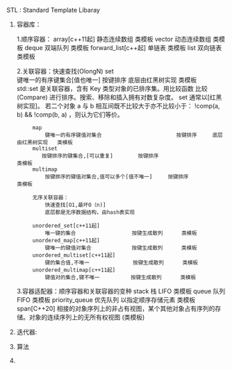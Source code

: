 STL : Standard Template Libaray 

1. 容器库：

    1.顺序容器： 
            array[c++11起]      静态连续数组    类模板
            vector              动态连续数组    类模板
            deque               双端队列        类模板
            forward_list[c++起] 单链表          类模板
            list                双向链表        类模板
            
          
    2.关联容器：快速查找(OlongN)
            set             
                键唯一的有序键集合[值也唯一]                        按键排序     底层由红黑树实现   类模板  
                std::set 是关联容器，含有 Key 类型对象的已排序集。用比较函数 比较 (Compare) 进行排序。搜索、移除和插入拥有对数复杂度。 
                set 通常以[红黑树实现]。
                若二个对象 a 与 b 相互间既不比较大于亦不比较小于： !comp(a, b) && !comp(b, a) ，则认为它们等价。 

            map             
                键唯一的有序键值对集合                        按键排序     底层由红黑树实现   类模板
            multiset        
               按键排序的键集合,[可以重复]        按键排序                      类模板
            multimap       
                按键排序的键值对集合,值可以多个[值不唯一]     按键排序                       类模板

            无序关联容器：
                快速查找[O1,最坏O（n)]
                底层都是无序数据结构，由hash表实现

            unordered_set[c++11起]            
                唯一键的集合                  按键生成散列      类模板   
            unordered_map[c++11起]            
                键唯一的键值对集合             按键生成散列      类模板   
            unordered_multiset[c++11起]       
                键的集合值,不唯一              按键生成散列      类模板   
            unordered_multimap[c++11起]       
                键值对的集合,键不唯一          按键生成散列      类模板 
        
    3.容器适配器：顺序容器和关联容器的变种
            stack               栈          LIFO                类模板
            queue               队列        FIFO                类模板
            priority_queue      优先队列    以指定顺序存储元素    类模板
            span[C++20]         相接的对象序列上的非占有视图，某个其他对象占有序列的存储。对象的连续序列上的无所有权视图    (类模板)

2. 迭代器:
3. 算法

4. 
